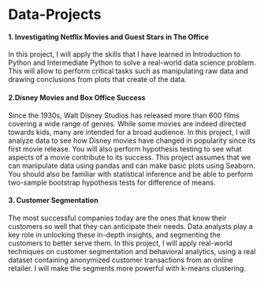 # Data-Projects
#### 1. Investigating Netflix Movies and Guest Stars in The Office
In this project, I will apply the skills that I have learned in Introduction to Python and Intermediate Python to solve a real-world data science problem. This will allow to perform critical tasks such as manipulating raw data and drawing conclusions from plots that create of the data. 
#### 2.Disney Movies and Box Office Success
Since the 1930s, Walt Disney Studios has released more than 600 films covering a wide range of genres. While some movies are indeed directed towards kids, many are intended for a broad audience. In this project, I will analyze data to see how Disney movies have changed in popularity since its first movie release. You will also perform hypothesis testing to see what aspects of a movie contribute to its success.
This project assumes that we can manipulate data using pandas and can make basic plots using Seaborn. You should also be familiar with statistical inference and be able to perform two-sample bootstrap hypothesis tests for difference of means.
#### 3. Customer Segmentation
The most successful companies today are the ones that know their customers so well that they can anticipate their needs. Data analysts play a key role in unlocking these in-depth insights, and segmenting the customers to better serve them. In this project, I will apply real-world techniques on customer segmentation and behavioral analytics, using a real dataset containing anonymized customer transactions from an online retailer. I will make  the segments more powerful with k-means clustering.
